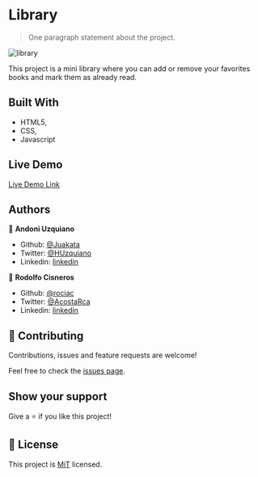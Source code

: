 # Library

> One paragraph statement about the project.

![library](https://user-images.githubusercontent.com/11781597/70094090-5cfdff80-15e7-11ea-997c-4a84490dac64.png)

This project is a mini library where you can add or remove your favorites books and mark them as already read.

## Built With

- HTML5,
- CSS,
- Javascript

## Live Demo

[Live Demo Link](https://raw.githack.com/Juakata/Library/development/index.html)

## Authors

👤 **Andoni Uzquiano**

- Github: [@Juakata](https://github.com/Juakata)
- Twitter: [@HUzquiano](https://twitter.com/HUzquiano)
- Linkedin: [linkedin](https://www.linkedin.com/in/andoni-uzquiano-31304818a/)

👤 **Rodolfo Cisneros**

- Github: [@rociac](https://github.com/rociac)
- Twitter: [@AcostaRca](https://twitter.com/AcostaRca)
- Linkedin: [linkedin](https://www.linkedin.com/in/rociac/)

## 🤝 Contributing

Contributions, issues and feature requests are welcome!

Feel free to check the [issues page](issues/).

## Show your support

Give a ⭐️ if you like this project!

## 📝 License

This project is [MiT](lic.url) licensed.
